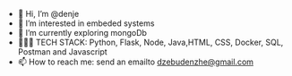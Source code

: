 - 👋 Hi, I’m @denje
- 👀 I’m interested in embeded systems
- 🌱 I’m currently exploring mongoDb
- 👨🏾‍💻 TECH STACK: Python, Flask, Node, Java,HTML, CSS, Docker, SQL, Postman and Javascript
- 📫 How to reach me: send an emailto dzebudenzhe@gmail.com

<!---
Mazebhula/Mazebhula is a ✨ special ✨ repository because its `README.md` (this file) appears on your GitHub profile.
You can click the Preview link to take a look at your changes.
--->
